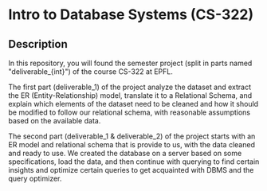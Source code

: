 # Intro to Database Systems (CS-322)

## Description

In this repository, you will found the semester project (split in parts named "deliverable_{int}") of the course CS-322 at EPFL. 

The first part (deliverable_1) of the project analyze the dataset and extract the ER (Entity-Relationship) model, translate it to a Relational Schema, and explain which elements of the dataset need to be cleaned and how it should be modified to follow our relational schema, with reasonable assumptions based on the available data.

The second part (deliverable_1 & deliverable_2) of the project starts with an ER model and relational schema that is provide to us, with the data cleaned and ready to use. We created the database on a server based on some specifications, load the data, and then continue with querying to find certain insights and optimize certain queries to get acquainted with DBMS and the query optimizer.
